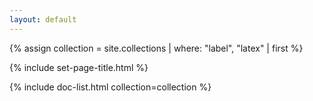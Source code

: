 ```yaml
---
layout: default
---
```


{% assign collection = site.collections | where: "label", "latex" | first %}

{% include set-page-title.html %}

{% include doc-list.html collection=collection %}
